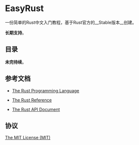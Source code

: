 EasyRust
===

一份简单的Rust中文入门教程，基于Rust官方的__Stable版本__创建。

__长期支持__。

## 目录

__未完待续__。

## 参考文档

 - [The Rust Programming Language](https://doc.rust-lang.org/stable/book/ "The Rust Programming Language")

 - [The Rust Reference](https://doc.rust-lang.org/stable/reference.html "The Rust Reference")

 - [The Rust API Document](https://doc.rust-lang.org/stable/std/ "The Rust API Document")

## 协议

[The MIT License (MIT)](https://github.com/mthli/EasyRust/blob/master/LICENSE "The MIT License (MIT)")
